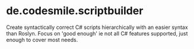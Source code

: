 # de.codesmile.scriptbuilder
Create syntactically correct C# scripts hierarchically with an easier syntax than Roslyn. Focus on 'good enough' ie not all C# features supported, just enough to cover most needs.

